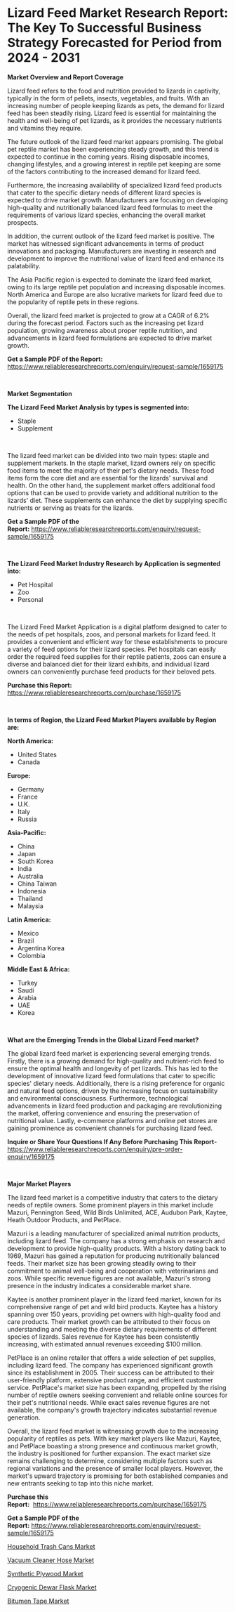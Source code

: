 <p><h1>Lizard Feed Market Research Report: The Key To Successful Business Strategy Forecasted for Period from 2024 - 2031</h1></p><p><strong>Market Overview and Report Coverage</strong></p>
<p><p>Lizard feed refers to the food and nutrition provided to lizards in captivity, typically in the form of pellets, insects, vegetables, and fruits. With an increasing number of people keeping lizards as pets, the demand for lizard feed has been steadily rising. Lizard feed is essential for maintaining the health and well-being of pet lizards, as it provides the necessary nutrients and vitamins they require.</p><p>The future outlook of the lizard feed market appears promising. The global pet reptile market has been experiencing steady growth, and this trend is expected to continue in the coming years. Rising disposable incomes, changing lifestyles, and a growing interest in reptile pet keeping are some of the factors contributing to the increased demand for lizard feed.</p><p>Furthermore, the increasing availability of specialized lizard feed products that cater to the specific dietary needs of different lizard species is expected to drive market growth. Manufacturers are focusing on developing high-quality and nutritionally balanced lizard feed formulas to meet the requirements of various lizard species, enhancing the overall market prospects.</p><p>In addition, the current outlook of the lizard feed market is positive. The market has witnessed significant advancements in terms of product innovations and packaging. Manufacturers are investing in research and development to improve the nutritional value of lizard feed and enhance its palatability.</p><p>The Asia Pacific region is expected to dominate the lizard feed market, owing to its large reptile pet population and increasing disposable incomes. North America and Europe are also lucrative markets for lizard feed due to the popularity of reptile pets in these regions.</p><p>Overall, the lizard feed market is projected to grow at a CAGR of 6.2% during the forecast period. Factors such as the increasing pet lizard population, growing awareness about proper reptile nutrition, and advancements in lizard feed formulations are expected to drive market growth.</p></p>
<p><strong>Get a Sample PDF of the Report:</strong> <a href="https://www.reliableresearchreports.com/enquiry/request-sample/1659175">https://www.reliableresearchreports.com/enquiry/request-sample/1659175</a></p>
<p>&nbsp;</p>
<p><strong>Market Segmentation</strong></p>
<p><strong>The Lizard Feed Market Analysis by types is segmented into:</strong></p>
<p><ul><li>Staple</li><li>Supplement</li></ul></p>
<p>&nbsp;</p>
<p><p>The lizard feed market can be divided into two main types: staple and supplement markets. In the staple market, lizard owners rely on specific food items to meet the majority of their pet's dietary needs. These food items form the core diet and are essential for the lizards' survival and health. On the other hand, the supplement market offers additional food options that can be used to provide variety and additional nutrition to the lizards' diet. These supplements can enhance the diet by supplying specific nutrients or serving as treats for the lizards.</p></p>
<p><strong>Get a Sample PDF of the Report:</strong>&nbsp;<a href="https://www.reliableresearchreports.com/enquiry/request-sample/1659175">https://www.reliableresearchreports.com/enquiry/request-sample/1659175</a></p>
<p>&nbsp;</p>
<p><strong>The Lizard Feed Market Industry Research by Application is segmented into:</strong></p>
<p><ul><li>Pet Hospital</li><li>Zoo</li><li>Personal</li></ul></p>
<p>&nbsp;</p>
<p><p>The Lizard Feed Market Application is a digital platform designed to cater to the needs of pet hospitals, zoos, and personal markets for lizard feed. It provides a convenient and efficient way for these establishments to procure a variety of feed options for their lizard species. Pet hospitals can easily order the required feed supplies for their reptile patients, zoos can ensure a diverse and balanced diet for their lizard exhibits, and individual lizard owners can conveniently purchase feed products for their beloved pets.</p></p>
<p><strong>Purchase this Report:</strong>&nbsp; <a href="https://www.reliableresearchreports.com/purchase/1659175">https://www.reliableresearchreports.com/purchase/1659175</a></p>
<p>&nbsp;</p>
<p><strong>In terms of Region, the Lizard Feed Market Players available by Region are:</strong></p>
<p>
    <p> <strong> North America: </strong>
        <ul>
            <li>United States</li>
            <li>Canada</li>
        </ul>
        </p> 
    <p> <strong> Europe: </strong>
        <ul>
            <li>Germany</li>
            <li>France</li>
            <li>U.K.</li>
            <li>Italy</li>
            <li>Russia</li>
        </ul>
        </p> 
    <p> <strong> Asia-Pacific: </strong>
        <ul>
            <li>China</li>
            <li>Japan</li>
            <li>South Korea</li>
            <li>India</li>
            <li>Australia</li>
            <li>China Taiwan</li>
            <li>Indonesia</li>
            <li>Thailand</li>
            <li>Malaysia</li>
        </ul>
        </p> 
    <p> <strong> Latin America: </strong>
        <ul>
            <li>Mexico</li>
            <li>Brazil</li>
            <li>Argentina Korea</li>
            <li>Colombia</li>
        </ul>
        </p> 
    <p> <strong> Middle East & Africa: </strong>
        <ul>
            <li>Turkey</li>
            <li>Saudi</li>
            <li>Arabia</li>
            <li>UAE</li>
            <li>Korea</li>
        </ul>
    </p>
    </p>
<p>&nbsp;</p>
<p><strong>What are the Emerging Trends in the Global Lizard Feed market?</strong></p>
<p><p>The global lizard feed market is experiencing several emerging trends. Firstly, there is a growing demand for high-quality and nutrient-rich feed to ensure the optimal health and longevity of pet lizards. This has led to the development of innovative lizard feed formulations that cater to specific species' dietary needs. Additionally, there is a rising preference for organic and natural feed options, driven by the increasing focus on sustainability and environmental consciousness. Furthermore, technological advancements in lizard feed production and packaging are revolutionizing the market, offering convenience and ensuring the preservation of nutritional value. Lastly, e-commerce platforms and online pet stores are gaining prominence as convenient channels for purchasing lizard feed.</p></p>
<p><strong>Inquire or Share Your Questions If Any Before Purchasing This Report</strong>- <a href="https://www.reliableresearchreports.com/enquiry/pre-order-enquiry/1659175">https://www.reliableresearchreports.com/enquiry/pre-order-enquiry/1659175</a></p>
<p>&nbsp;</p>
<p><strong>Major Market Players</strong></p>
<p><p>The lizard feed market is a competitive industry that caters to the dietary needs of reptile owners. Some prominent players in this market include Mazuri, Pennington Seed, Wild Birds Unlimited, ACE, Audubon Park, Kaytee, Heath Outdoor Products, and PetPlace.</p><p>Mazuri is a leading manufacturer of specialized animal nutrition products, including lizard feed. The company has a strong emphasis on research and development to provide high-quality products. With a history dating back to 1969, Mazuri has gained a reputation for producing nutritionally balanced feeds. Their market size has been growing steadily owing to their commitment to animal well-being and cooperation with veterinarians and zoos. While specific revenue figures are not available, Mazuri's strong presence in the industry indicates a considerable market share.</p><p>Kaytee is another prominent player in the lizard feed market, known for its comprehensive range of pet and wild bird products. Kaytee has a history spanning over 150 years, providing pet owners with high-quality food and care products. Their market growth can be attributed to their focus on understanding and meeting the diverse dietary requirements of different species of lizards. Sales revenue for Kaytee has been consistently increasing, with estimated annual revenues exceeding $100 million.</p><p>PetPlace is an online retailer that offers a wide selection of pet supplies, including lizard feed. The company has experienced significant growth since its establishment in 2005. Their success can be attributed to their user-friendly platform, extensive product range, and efficient customer service. PetPlace's market size has been expanding, propelled by the rising number of reptile owners seeking convenient and reliable online sources for their pet's nutritional needs. While exact sales revenue figures are not available, the company's growth trajectory indicates substantial revenue generation.</p><p>Overall, the lizard feed market is witnessing growth due to the increasing popularity of reptiles as pets. With key market players like Mazuri, Kaytee, and PetPlace boasting a strong presence and continuous market growth, the industry is positioned for further expansion. The exact market size remains challenging to determine, considering multiple factors such as regional variations and the presence of smaller local players. However, the market's upward trajectory is promising for both established companies and new entrants seeking to tap into this niche market.</p></p>
<p><strong>Purchase this Report:</strong>&nbsp;&nbsp;<a href="https://www.reliableresearchreports.com/purchase/1659175">https://www.reliableresearchreports.com/purchase/1659175</a></p>
<p></p>
<p><strong>Get a Sample PDF of the Report:</strong>&nbsp;<a href="https://www.reliableresearchreports.com/enquiry/request-sample/1659175">https://www.reliableresearchreports.com/enquiry/request-sample/1659175</a></p>
<p><p><a href="https://github.com/Paul14Anderson63/Market-Research-Report-List-1/blob/main/household-trash-cans-market.md">Household Trash Cans Market</a></p><p><a href="https://github.com/aashishrp/Market-Research-Report-List-1/blob/main/vacuum-cleaner-hose-market.md">Vacuum Cleaner Hose Market</a></p><p><a href="https://github.com/aasishrp01/Market-Research-Report-List-2/blob/main/synthetic-plywood-market.md">Synthetic Plywood Market</a></p><p><a href="https://github.com/aashishrp02/Market-Research-Report-List-1/blob/main/cryogenic-dewar-flask-market.md">Cryogenic Dewar Flask Market</a></p><p><a href="https://github.com/dringals/Market-Research-Report-List-1/blob/main/bitumen-tape-market.md">Bitumen Tape Market</a></p></p>